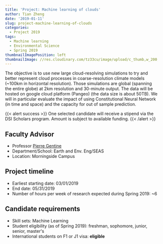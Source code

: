 ```yaml
---
title: 'Project: Machine learning of clouds'
author: Tian Zheng
date: '2019-01-11'
slug: project-machine-learning-of-clouds
categories:
  - Project 2019
tags:
  - Machine learning
  - Environmental Science
  - Spring 2019
thumbnailImagePosition: left
thumbnailImage: //res.cloudinary.com/tz33cu/image/upload/c_thumb,w_200,g_face/v1547218468/sky-2815020_960_720_mty5c2.jpg
---
```

The objective is to use new large cloud-resolving simulations to try and better represent cloud processes in coarse-resolution climate models (~100km in horizontal resolution). Those simulations are global (spanning the entire globe) at 2km resolution and 30-minute output. The data will be hosted on google cloud platform (Pangeo) (the data size is about 50TB). We will in particular evaluate the impact of using Constitutional Neural Network (in time and space) and the capacity for out of sample prediction. 

<!--more-->

{{< alert success >}}
One selected candidate will receive a stipend via the DSI Scholars program. Amount is subject to available funding. 
{{< /alert >}}

## Faculty Advisor
+ Professor [Pierre Gentine](www.gentine.com)
+ Department/School: Earth and Env. Eng/SEAS
+ Location: Morningside Campus

## Project timeline
+ Earliest starting date: 03/01/2019
+ End date: 05/31/2019
+ Number of hours per week of research expected during Spring 2019: ~6

## Candidate requirements
+ Skill sets: Machine Learning
+ Student eligibility  (as of Spring 2019): freshman, sophomore, junior, senior, master's
+ International students on F1 or J1 visa: **eligible**

